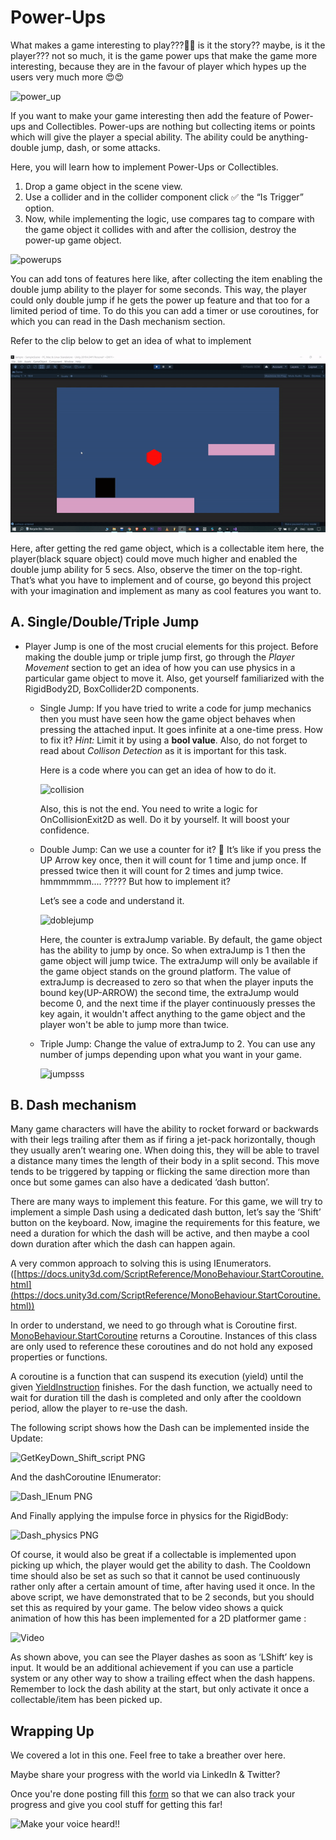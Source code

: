 # Power-Ups

What makes a game interesting to play???🤔🤔 is it the story?? maybe, is it the player??? not so much, it is the game power ups that make the game more interesting, because they are in the favour of player which hypes up the users very much more 😍😍
    <br>
    
![power_up](https://media.giphy.com/media/Ri9WBdFdDVEpVUfE07/giphy.gif)

If you want to make your game interesting then add the feature of Power-ups and Collectibles. Power-ups are nothing but collecting items or points which will give the player a special ability. The ability could be anything- double jump, dash, or some attacks. 

Here, you will learn how to implement Power-Ups or Collectibles.

1. Drop a game object in the scene view.
2. Use a collider and in the collider component click ✅ the “Is Trigger” option.
3. Now, while implementing the logic, use compares tag to compare with the game object it collides with and after the collision, destroy the power-up game object.

![powerups](https://user-images.githubusercontent.com/44625252/152814423-612839ee-044f-4050-9c20-e8161c8d5e25.png)

You can add tons of features here like, after collecting the item enabling the double jump ability to the player for some seconds. This way, the player could only double jump if he gets the power up feature and that too for a limited period of time. To do this you can add a timer or use coroutines, for which you can read in the Dash mechanism section. 

Refer to the clip below to get an idea of what to implement


![double jump video](./gifs/doubleJump.gif)


Here, after getting the red game object, which is a collectable item here, the player(black square object) could move much higher and enabled the double jump ability for 5 secs. Also, observe the timer on the top-right. That’s what you have to implement and of course, go beyond this project with your imagination and implement as many as cool features you want to.  

## A. Single/Double/Triple Jump

- Player Jump is one of the most crucial elements for this project. Before making the double jump or triple jump first, go through the *Player Movement* section to get an idea of how you can use physics in a particular game object to move it. Also, get yourself familiarized with the RigidBody2D, BoxCollider2D components.
    - Single Jump: If you have tried to write a code for jump mechanics then you must have seen how the game object behaves when pressing the attached input. It goes infinite at a one-time press. How to fix it? *Hint:* Limit it by using a **bool value**. Also, do not forget to read about *Collison Detection* as it is important for this task.
        
        Here is a code where you can get an idea of how to do it.
        
        ![collision](https://user-images.githubusercontent.com/44625252/152814775-ba198674-bb92-4e76-bd7e-02d9896ab640.png)

        Also, this is not the end. You need to write a logic for OnCollisionExit2D as well. Do it by yourself. It will boost your confidence.

    - Double Jump: Can we use a counter for it? 🤔 It’s like if you press the UP Arrow key once, then it will count for 1 time and jump once. If pressed twice then it will count for 2 times and jump twice. hmmmmmm.... ????? But how to implement it?
    
        Let’s see a code and understand it.
        
        ![doblejump](https://user-images.githubusercontent.com/44625252/152814891-30ebacac-d1cf-4679-b2de-20c4fd57e04f.png)
        
        Here, the counter is extraJump variable. By default, the game object has the ability to jump by once. So when extraJump is 1 then the game object will jump twice. The extraJump will only be available if the game object stands on the ground platform. The value of extraJump is decreased to zero so that when the player inputs the bound key(UP-ARROW) the second time, the extraJump would become 0, and the next time if the player continuously presses the key again, it wouldn't affect anything to the game object and the player won't be able to jump more than twice.
        
    - Triple Jump: Change the value of extraJump to 2. 
      You can use any number of jumps depending upon what you want in your game.
      
      ![jumpsss](https://user-images.githubusercontent.com/44625252/152815263-4cd31bb1-9d4f-4352-af3e-ac3befcec2d3.png)


## B. Dash mechanism

Many game characters will have the ability to rocket forward or backwards with their legs trailing after them as if firing a jet-pack horizontally, though they usually aren’t wearing one. When doing this, they will be able to travel a distance many times the length of their body in a split second. This move tends to be triggered by tapping or flicking the same direction more than once but some games can also have a dedicated ‘dash button’.

There are many ways to implement this feature. For this game, we will try to implement a simple Dash using a dedicated dash button, let’s say the ‘Shift’ button on the keyboard. Now, imagine the requirements for this feature, we need a duration for which the dash will be active, and then maybe a cool down duration after which the dash can happen again.

A very common approach to solving this is using IEnumerators. ([https://docs.unity3d.com/ScriptReference/MonoBehaviour.StartCoroutine.html](https://docs.unity3d.com/ScriptReference/MonoBehaviour.StartCoroutine.html))

In order to understand, we need to go through what is Coroutine first. [MonoBehaviour.StartCoroutine](https://docs.unity3d.com/ScriptReference/MonoBehaviour.StartCoroutine.html) returns a Coroutine. Instances of this class are only used to reference these coroutines and do not hold any exposed properties or functions.

A coroutine is a function that can suspend its execution (yield) until the given [YieldInstruction](https://docs.unity3d.com/ScriptReference/YieldInstruction.html) finishes. For the dash function, we actually need to wait for duration till the dash is completed and only after the cooldown period, allow the player to re-use the dash.

The following script shows how the Dash can be implemented inside the Update:

![GetKeyDown_Shift_script PNG](https://user-images.githubusercontent.com/44625252/152815489-e2b007c4-5c18-49e1-9579-46955f3902c3.png)

And the dashCoroutine IEnumerator: 

![Dash_IEnum PNG](https://user-images.githubusercontent.com/44625252/152815582-49a9dcf8-8bc7-4ae1-9630-cd3676077012.png)

And Finally applying the impulse force in physics for the RigidBody: 

![Dash_physics PNG](https://user-images.githubusercontent.com/44625252/152815711-32a42119-8087-40ef-b5e9-320d66210155.png)

Of course, it would also be great if a collectable is implemented upon picking up which, the player would get the ability to dash. The Cooldown time should also be set as such so that it cannot be used continuously rather only after a certain amount of time, after having used it once. In the above script, we have demonstrated that to be 2 seconds, but you should set this as required by your game. The below video shows a quick animation of how this has been implemented for a 2D platformer game : 

![Video](./gifs/video1.gif)

As shown above, you can see the Player dashes as soon as ‘LShift’ key is input. It would be an additional achievement if you can use a particle system or any other way to show a trailing effect when the dash happens. Remember to lock the dash ability at the start, but only activate it once a collectable/item has been picked up.


## Wrapping Up
   
We covered a lot in this one. Feel free to take a breather over here.

Maybe share your progress with the world via LinkedIn & Twitter?

Once you're done posting fill this [form](https://airtable.com/shrXGSkgf5NClpoIU) so that we can also track your progress and give you cool stuff for getting this far!

![Make your voice heard!!](https://media.giphy.com/media/p5prNWu4HTgISuounZ/giphy.gif)